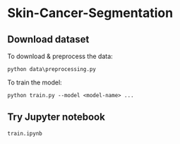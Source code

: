 # Skin-Cancer-Segmentation

## Download dataset
To download & preprocess the data:

`python data\preprocessing.py`

To train the model:

`python train.py --model <model-name> ...`

## Try Jupyter notebook
`train.ipynb`